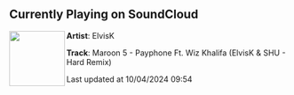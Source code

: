 ## Currently Playing on SoundCloud

[<img align="left" width="100" src="https://i1.sndcdn.com/artworks-DEOvG1mLWGfDWdmG-EwynHA-t500x500.jpg">](https://soundcloud.com/elvis-ma-162262106/maroon-5-payphone-ft-wiz-khalifa-elvisk-shu-hard-remix)

**Artist**: ElvisK 

**Track**: Maroon 5 - Payphone Ft. Wiz Khalifa (ElvisK & SHU - Hard Remix)

Last updated at 10/04/2024 09:54
